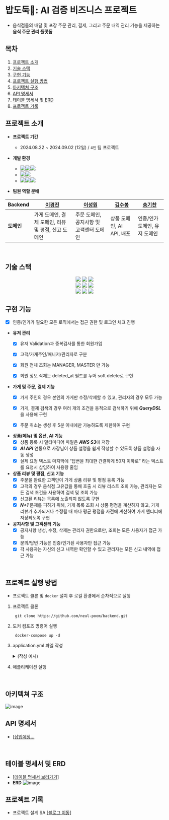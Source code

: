 # 밥도둑🍚: AI 검증 비즈니스 프로젝트
- 음식점들의 배달 및 포장 주문 관리, 결제, 그리고 주문 내역 관리 기능을 제공하는 **음식 주문 관리 플랫폼**


## 목차
1. [프로젝트 소개](#프로젝트-소개)
2. [기술 스택](#기술-스택)
3. [구현 기능](#구현-기능)
4. [프로젝트 실행 방법](#프로젝트-실행-방법)
5. [아키텍쳐 구조](#아키텍쳐-구조)
6. [API 명세서](#api-명세서)
7. [테이블 명세서 및 ERD](#테이블-명세서-및-erd)
8. [프로젝트 기록](#프로젝트-기록)


## 프로젝트 소개
- **프로젝트 기간** 
  - 2024.08.22 ~ 2024.09.02 (12일) / `4인` 팀 프로젝트
    
- **개발 환경** 
  - <img src="https://img.shields.io/badge/Framework-%23121011?style=for-the-badge"><img src="https://img.shields.io/badge/springboot-6DB33F?style=for-the-badge&logo=springboot&logoColor=white"><img src="https://img.shields.io/badge/3.3.3-515151?style=for-the-badge">
  - <img src="https://img.shields.io/badge/Build-%23121011?style=for-the-badge"><img src="https://img.shields.io/badge/Gradle-02303A?style=for-the-badge&logo=Gradle&logoColor=white">
  - <img src="https://img.shields.io/badge/Language-%23121011?style=for-the-badge"><img src="https://img.shields.io/badge/java-%23ED8B00?style=for-the-badge&logo=openjdk&logoColor=white"><img src="https://img.shields.io/badge/17-515151?style=for-the-badge">


- **팀원 역할 분배**

| **Backend** | [이경진](https://github.com/kyungjinleelee)                         | [이성원](https://github.com/lsw71311)                       | [김수봉](https://github.com/bongbongbon)               | [송기찬](https://github.com/gichan-song)                        |
|-------------|------------------------------------|----------------------------------|--------------------------|-----------------------------------|
| **도메인**  | 가게 도메인, 결제 도메인, 리뷰 및 평점, 신고 도메인           | 주문 도메인, 공지사항 및 고객센터 도메인 | 상품 도메인, AI API, 배포          | 인증/인가 도메인, 유저 도메인      |

<br>

## 기술 스택
<div align=center> 
  <img src="https://img.shields.io/badge/java-007396?style=for-the-badge&logo=java&logoColor=white"> 
  <img src="https://img.shields.io/badge/springboot-6DB33F?style=for-the-badge&logo=springboot&logoColor=white">
  <img src="https://img.shields.io/badge/Spring Security-6DB33F?style=for-the-badge&logo=Spring Security&logoColor=white">
  <br>
  <img src="https://img.shields.io/badge/PostgreSQL-4479A1?style=for-the-badge&logo=PostgreSQL&logoColor=white">
  <img src="https://img.shields.io/badge/springDataJPA-90E59A?style=for-the-badge&logo=springboot&logoColor=white">
  <img src="https://img.shields.io/badge/Amazon%20S3-F36D00?style=for-the-badge&logo=Amazon%20S3&logoColor=white">
  <br>
  <img src="https://img.shields.io/badge/git-F05032?style=for-the-badge&logo=git&logoColor=white">
  <img src="https://img.shields.io/badge/githubactions-2088FF?style=for-the-badge&logo=githubactions&logoColor=white">
  <img src="https://img.shields.io/badge/Docker-2496ED?style=for-the-badge&logo=Docker&logoColor=white">
  
  <br>
</div>

## 구현 기능
- [x] 인증/인가가 필요한 모든 로직에서는 접근 권한 및 로그인 체크 진행
- **유저 관리**
   - [x] 유저 Validation과 중복검사를 통한 회원가입
   - [x] 고객/가게주인/매니저/관리자로 구분
   - [x] 회원 전체 조회는 MANAGER, MASTER 만 가능
   - [x] 회원 정보 삭제는 deleted_at 필드를 두어 soft delete로 구현


- **가게 및 주문, 결제 기능**
   - [x] 가게 주인의 경우 본인의 가게만 수정/삭제할 수 있고, 관리자의 경우 모두 가능
   - [x] 가게, 결제 검색의 경우 여러 개의 조건을 동적으로 검색하기 위해 ***QueryDSL***을 사용해 구현
   - [x] 주문 취소는 생성 후 5분 이내에만 가능하도록 제한하여 구현


- **상품(메뉴) 및 옵션, AI 기능**
   - [x] 상품 등록 시 멀티미디어 파일은 ***AWS S3***에 저장
   - [x] ***AI API*** 연동으로 사장님이 상품 설명을 쉽게 작성할 수 있도록 상품 설명을 자동 생성
   - [x] 실제 요청 텍스트 마지막에 “답변을 최대한 간결하게 50자 이하로” 라는 텍스트를 요청시 삽입하여 사용량 줄임
 
- **상품 리뷰 및 평점, 신고 기능**
   - [x] 주문을 완료한 고객만이 가게 상품 리뷰 및 평점 등록 가능
   - [x] 고객의 경우 음식점 고유값을 통해 호출 시 리뷰 리스트 조회 가능, 관리자는 모든 검색 조건을 사용하여 검색 및 조회 가능
   - [x] 신고된 리뷰는 목록에 노출되지 않도록 구현
   - [x] ***N+1*** 문제를 피하기 위해, 가게 목록 조회 시 상품 평점을 계산하지 않고, 가게 리뷰가 추가되거나 수정될 때 마다 평균 평점을 사전에 계산하여 가게 엔티티에 저장되도록 구현

 - **공지사항 및 고객센터 기능**
   - [x] 공지사항 생성, 수정, 삭제는 관리자 권한으로만, 조회는 모든 사용자가 접근 가능
   - [x] 문의/답변 기능은 인증/인가된 사용자만 접근 가능
   - [x] 각 사용자는 자신의 신고 내역만 확인할 수 있고 관리자는 모든 신고 내역에 접근 가능

<br>

## 프로젝트 실행 방법
- 프로젝트 클론 및 `docker` 설치 후 로컬 환경에서 순차적으로 실행
1. 프로젝트 클론

   ```
    git clone https://github.com/neul-poom/backend.git
    ```


2. 도커 컴포즈 명령어 실행

   ```
    docker-compose up -d
   ```

3. application.yml 파일 작성
   <details>
   <summary>(작성 예시)</summary>

   ```yaml
   spring:
      application:
        name: Bob-doduk

    datasource:
    url: 
    username: 
    password: 
    driver-class-name: 

    jpa:
      hibernate:
        ddl-auto:                                   
        dialect: 
      show-sql:                                    

    sql:
      init:
        mode:                                       
    jwt:
      secret:
        key: 
  
   
4. 애플리케이션 실행
<br>

## 아키텍쳐 구조
![image](https://github.com/user-attachments/assets/7b7bfb81-769c-4fc7-9a05-fc98affff6de)


## API 명세서 
- [[삽입예정...]()
<br>


## 테이블 명세서 및 ERD 
- [[테이블 명세서 보러가기]](https://www.notion.so/teamsparta/9800a5471fda430184fc312cfb223518)
- **ERD**
![image](https://github.com/user-attachments/assets/f7665dbe-5fab-4191-b8d0-61784279aadb)



## 프로젝트 기록 
- 프로젝트 설계 SA [[블로그 이동]](https://developer-jinnie.tistory.com/87)

